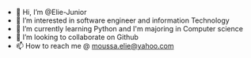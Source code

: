 - 👋 Hi, I’m @Elie-Junior
- 👀 I’m interested in software engineer and information Technology
- 🌱 I’m currently learning Python and I'm majoring in Computer science
- 💞️ I’m looking to collaborate on Github
- 📫 How to reach me @ moussa.elie@yahoo.com

<!---
Elie-Junior/Elie-Junior is a ✨ special ✨ repository because its `README.md` (this file) appears on your GitHub profile.
You can click the Preview link to take a look at your changes.
--->
